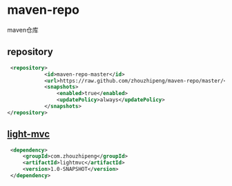 # maven-repo
maven仓库

## repository
```xml
 <repository>
            <id>maven-repo-master</id>
            <url>https://raw.github.com/zhouzhipeng/maven-repo/master/</url>
            <snapshots>
                <enabled>true</enabled>
                <updatePolicy>always</updatePolicy>
            </snapshots>
</repository>
```


## [light-mvc](https://github.com/zhouzhipeng/light-mvc)
```xml
 <dependency>
     <groupId>com.zhouzhipeng</groupId>
     <artifactId>lightmvc</artifactId>
     <version>1.0-SNAPSHOT</version>
 </dependency>
```

